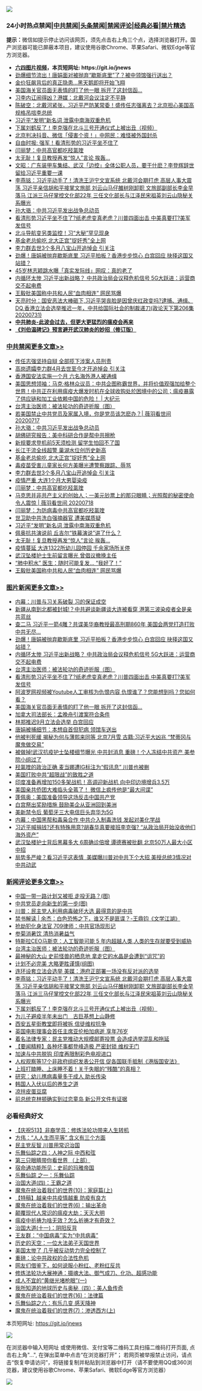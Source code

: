![](https://raw.githubusercontent.com/fqnews/bnews/master/64photo/fqnews-qr.jpg)

<div id="tt">
<h3>24小时热点禁闻|<a href="#%E4%B8%AD%E5%85%B1%E7%A6%81%E9%97%BB%E6%9B%B4%E5%A4%9A%E6%96%87%E7%AB%A0">中共禁闻</a>|<a href="#%E5%9B%BE%E7%89%87%E6%96%B0%E9%97%BB%E6%9B%B4%E5%A4%9A%E6%96%87%E7%AB%A0">头条禁闻</a>|<a href="#%E6%96%B0%E9%97%BB%E8%AF%84%E8%AE%BA%E6%9B%B4%E5%A4%9A%E6%96%87%E7%AB%A0">禁闻评论|<a href="#%E5%BF%85%E7%9C%8B%E7%BB%8F%E5%85%B8%E5%A5%BD%E6%96%87">经典必看|<a href="/video.md#%E7%A6%81%E7%89%87%E7%B2%BE%E9%80%89">禁片精选</a></h3>
<div><b>提示：</b>微信如提示停止访问该网页，须先点击右上角三个点，选择浏览器打开。国产浏览器可能已屏蔽本项目，建议使用谷歌Chrome、苹果Safari、微软Edge等官方浏览器。</div>
<ul>
<li><b><a href="http://d1.bdrive.tk/64.mp4" target="_blank">六四图片视频</a>，本页短网址: https://git.io/jnews</b></li>
<li><a href="/cbnews/20200801/1372962.md">劲爆细节流出！唐娟面对被抛弃“歇斯底里”了？被中领馆强行送出？</a></li>
<li><a href="/cnnews/20200801/1372892.md">金价狂飙背后的真正隐患…黑天鹅即将开始飞翔</a></li>
<li><a href="/topimagenews/20200801/1373080.md">美国海关官员面无表情的盯了他一眼 拆开了这封信函…</a></li>
<li><a href="/cbnews/20200801/1373013.md">习李内讧闹得凶？港媒：北戴河会议注定不平静</a></li>
<li><a href="/bannedvideo/20200801/1372903.md">陈破空：北戴河紧张，习近平严防某常委！盛传任志强离去？北京担心美国高规格吊唁李总统</a></li>
<li><a href="/cbnews/20200801/1373085.md">习近平“发明”新名词 泄露中南海双重危机</a></li>
<li><a href="/comments/20200801/1373182.md">下属刘鹤反了！李克强在北斗三号开通仪式上被出丑（视频）</a></li>
<li><a href="/cbnews/20200801/1372891.md">北京判决抖音、微信「侵害个资！」中网民：难怪被外国封杀</a></li>
<li><a href="/baitai/20200801/1373020.md">自由时报: 强军！看清形势的习近平坐不住了</a></li>
<li><a href="/cbnews/20200801/1373145.md">闫丽梦：中共高官都吃羟氯喹</a></li>
<li><a href="/cbnews/20200801/1373083.md">太无耻！复旦教授再发“惊人”言论 挨轰...</a></li>
<li><a href="/cbnews/20200801/1372952.md">文昭：广东装甲车集结、武汉「边控」全体公职人员，要干什麽？李登辉辞世留给习近平重要一课</a></li>
<li><a href="/comments/20200801/1373183.md">李燕铭：习近平动手了！清洗王沪宁文宣系统 北戴河会期打虎 高层人事大震荡 习近平亲信胡和平接掌文旅部 刘云山马仔雒树刚卸职 文旅部副部长李金早落马 江派三马仔掌控文化部22年 三任文化部长与江泽民宋祖英刘云山隐秘关系曝光</a></li>
<li><a href="/cbnews/20200801/1373204.md">孙大骆：中共习近平发出战争总动员</a></li>
<li><a href="/topimagenews/20200801/1373231.md">看清形势习近平坐不住了?纸老虎变真老虎？川普四面出击 中美真要打?美军发信号</a></li>
<li><a href="/cbnews/20200801/1373034.md">北斗导航变另类监控！习“大秘”罕见现身</a></li>
<li><a href="/cbnews/20200801/1373186.md">基金老总偷吃 北大正宫"捉奸秀"全上网</a></li>
<li><a href="/cbnews/20200801/1373147.md">李力群去世3个多月八宝山开追悼会 引关注</a></li>
<li><a href="/topimagenews/20200801/1373253.md">劲爆！唐娟被抛弃歇斯底里 习近平拍板？香港步步惊心 白宫回应 抉择这国又站错？</a></li>
<li><a href="/yule/20200801/1372931.md">45岁林志颖跳水曝「真实发际线」网叹：真的老了</a></li>
<li><a href="/topimagenews/20200801/1373239.md">内循环太惨 习近平出新战略？ 中共政治局会议释危机信号 5G大跃进：运营商交不起电费</a></li>
<li><a href="/cbnews/20200801/1373076.md">王毅批美国称中共和人民“血肉相连” 网民骂爆</a></li>
<li><a href="/cbnews/20200801/1372996.md">天亮时分：国安恶法大棒砸下,习近平哭丧脸是因曾庆红政变吗?逮捕、通缉、DQ,香港立法会选举推迟一年，中共给国际社会的制裁递刀(政论天下第206集 20200731)</a></li>
<li><b><a href="/comments/20200211/1275071.md" target="_blank">中共肺炎-此波会过去，但更大更猛烈的瘟疫会再来</a></b></li>
<li><b><a href="/comments/20200207/1272816.md" target="_blank">《刘伯温碑记》预言避开武汉肺炎的妙招（修订版）</a></b></li>
</ul>
</div>

<div class="catlist">
<h3><a href="/cbnews/" target="_blank">中共禁闻</a><span><a href="/cbnews/" target="_blank" rel="nofollow">更多文章>></a></span></h3>
<ul>
<li><a href="/cbnews/20200802/1373307.md" target="_blank">传任志强坚持自辩 全部揽下涉案人员刑责</a></li>
<li><a href="/cbnews/20200802/1373302.md" target="_blank">高岗遗孀李力群4月去世至今才开追悼会 引关注</a></li>
<li><a href="/cbnews/20200801/1373262.md" target="_blank">香港国安法实施一个月 六名海外港人被通缉</a></li>
<li><a href="/cbnews/20200801/1373248.md" target="_blank">美国思想领袖：马克‧格林众议员：中共企图称霸世界，并将价值观强加给整个世界！中共正在利用瘟疫大爆发时机在全球收购处於困境中的公司；瘟疫暴露了供应链和加工业依赖中国的危险！ |  大纪元</a></li>
<li><a href="/comments/20200801/1373219.md" target="_blank">台湾主治医师：被法轮功的奇迹折服（图）</a></li>
<li><a href="/cbnews/20200801/1373106.md" target="_blank">若美国禁止中共党员及家属入境，你是党员该怎麽办？| 薇羽看世间 20200717</a></li>
<li><a href="/cbnews/20200801/1373204.md" target="_blank">孙大骆：中共习近平发出战争总动员</a></li>
<li><a href="/cbnews/20200801/1373189.md" target="_blank">胡佛研究报告：美中科研合作是帮中共擦枪</a></li>
<li><a href="/cbnews/20200801/1373188.md" target="_blank">新规要求登机前5天须检测 留学生怕回不了国</a></li>
<li><a href="/cbnews/20200801/1373187.md" target="_blank">长江干流全线超警 巢湖水位创历史新高</a></li>
<li><a href="/cbnews/20200801/1373186.md" target="_blank">基金老总偷吃 北大正宫&#8221;捉奸秀&#8221;全上网</a></li>
<li><a href="/cbnews/20200801/1373185.md" target="_blank">毒疫苗受害儿童家长何方美曝光遭警察跟踪、辱骂</a></li>
<li><a href="/cbnews/20200801/1373147.md" target="_blank">李力群去世3个多月八宝山开追悼会 引关注</a></li>
<li><a href="/cbnews/20200801/1373146.md" target="_blank">疫情严重 大连1个月大男婴染疫</a></li>
<li><a href="/cbnews/20200801/1373145.md" target="_blank">闫丽梦：中共高官都吃羟氯喹</a></li>
<li><a href="/cbnews/20200801/1373107.md" target="_blank">马克思并非共产主义的创始人；一美元钞票上的那只眼睛；光照帮的秘密使命令人震惊 | 薇羽看世间 20200718</a></li>
<li><a href="/cbnews/20200801/1373141.md" target="_blank">闫丽梦：为防病毒中共高官都吃羟氯喹</a></li>
<li><a href="/cbnews/20200801/1373097.md" target="_blank">世卫助中共洗白强摘器官 遭美媒质疑</a></li>
<li><a href="/cbnews/20200801/1373085.md" target="_blank">习近平“发明”新名词 泄露中南海双重危机</a></li>
<li><a href="/cbnews/20200801/1373084.md" target="_blank">佩奥抗共演说前 丘吉尔“铁幕演说”讲了什么？</a></li>
<li><a href="/cbnews/20200801/1373083.md" target="_blank">太无耻！复旦教授再发“惊人”言论 挨轰&#8230;</a></li>
<li><a href="/cbnews/20200801/1373082.md" target="_blank">疫情蔓延 大连1322所幼儿园停园 千余家场所关停</a></li>
<li><a href="/cbnews/20200801/1373081.md" target="_blank">武汉坠楼护士生前留言曝光 曾倡议撤换主任</a></li>
<li><a href="/cbnews/20200801/1373077.md" target="_blank">“肺中积水” 医生：随时可能复发… “我好了！”</a></li>
<li><a href="/cbnews/20200801/1373076.md" target="_blank">王毅批美国称中共和人民“血肉相连” 网民骂爆</a></li>

</ul>
</div>
<div class="catlist">
<h3><a href="/topimagenews/" target="_blank">图片新闻</a><span><a href="/topimagenews/" target="_blank" rel="nofollow">更多文章>></a></span></h3>
<ul>
<li><a href="/topimagenews/20200802/1373318.md" target="_blank">内幕：川普与习关系破裂 习的保证成空</a></li>
<li><a href="/topimagenews/20200802/1373288.md" target="_blank">新疆从南到北都被封城!？中共避谈新疆谈大连被看穿 港第三波染疫者全是亲共蓝丝</a></li>
<li><a href="/topimagenews/20200801/1373273.md" target="_blank">查二马 习近平一箭4雕？共谍美华裔教授最高刑期860年 美国会两党打造打败中共无尽…</a></li>
<li><a href="/topimagenews/20200801/1373253.md" target="_blank">劲爆！唐娟被抛弃歇斯底里 习近平拍板？香港步步惊心 白宫回应 抉择这国又站错？</a></li>
<li><a href="/topimagenews/20200801/1373239.md" target="_blank">内循环太惨 习近平出新战略？ 中共政治局会议释危机信号 5G大跃进：运营商交不起电费</a></li>
<li><a href="/comments/20200801/1373219.md" target="_blank">台湾主治医师：被法轮功的奇迹折服（图）</a></li>
<li><a href="/topimagenews/20200801/1373231.md" target="_blank">看清形势习近平坐不住了?纸老虎变真老虎？川普四面出击 中美真要打?美军发信号</a></li>
<li><a href="/topimagenews/20200801/1373184.md" target="_blank">阿波罗网视频被Youtube人工审核为仇恨内容 仇恨谁了？您能想到吗？您如何看？</a></li>
<li><a href="/topimagenews/20200801/1373080.md" target="_blank">美国海关官员面无表情的盯了他一眼 拆开了这封信函…</a></li>
<li><a href="/topimagenews/20200801/1373079.md" target="_blank">加拿大司法部长：孟晚舟引渡案符合条件</a></li>
<li><a href="/topimagenews/20200801/1373078.md" target="_blank">林郑推迟9月立法会选举 白宫回应</a></li>
<li><a href="/topimagenews/20200801/1372858.md" target="_blank">唐娟被捕细节：本想自首但犯病 领馆车送出</a></li>
<li><a href="/topimagenews/20200731/1372796.md" target="_blank">他被判死缓 揭秘为何与薄熙来同等 北京7月雪 古籍:习近平大凶兆 “梵蒂冈与魔鬼做交易”</a></li>
<li><a href="/topimagenews/20200731/1372770.md" target="_blank">被做掉!武汉抗疫护士坠楼细节曝光 中共封消息 重磅！个人冻结中共资产 美参院小组过了</a></li>
<li><a href="/topimagenews/20200731/1372635.md" target="_blank">羟氯喹的政治正确 麦当娜遭IG标注为“假讯息” 川普也被删</a></li>
<li><a href="/comments/20200731/1372471.md" target="_blank">美国打败中共“超限战”的致胜之道</a></li>
<li><a href="/topimagenews/20200731/1372515.md" target="_blank">印度准备再增加150多架战机！高调迎新战机 向中印边境增兵3.5万</a></li>
<li><a href="/topimagenews/20200731/1372454.md" target="_blank">美国亲共侨团大难临头全蔫了！ 微信上疯传他是“最大间谍”</a></li>
<li><a href="/topimagenews/20200731/1372446.md" target="_blank">蓬佩奥：美国准备领导这场反击中国共产党</a></li>
<li><a href="/topimagenews/20200731/1372338.md" target="_blank">白宫祭出奖励措施 鼓励美企从亚洲回到美洲</a></li>
<li><a href="/topimagenews/20200731/1372337.md" target="_blank">美新禁令后 葡萄牙三大电信巨头弃华为5G</a></li>
<li><a href="/topimagenews/20200731/1372321.md" target="_blank">内幕：中国黑帮和毒枭合作 中共介入制毒洗钱 发起对美化学战</a></li>
<li><a href="/topimagenews/20200730/1372270.md" target="_blank">习近平喊捐钱?还有特殊用意?胡春华真要接班李克强? &#8220;从政治局开始没收他们海外资产&#8221;</a></li>
<li><a href="/topimagenews/20200730/1372227.md" target="_blank">武汉坠楼护士背后黑幕多大 6周确诊倍增 谭德赛被批翻 北京50万人最大小区中招</a></li>
<li><a href="/topimagenews/20200730/1372156.md" target="_blank">局势多严峻？看习近平这表情  美媒曝川普对中共下个大招 美授总统3情况对中共动武</a></li>

</ul>
</div>
<div class="catlist">
<h3><a href="/comments/" target="_blank">新闻评论</a><span><a href="/comments/" target="_blank" rel="nofollow">更多文章>></a></span></h3>
<ul>
<li><a href="/comments/20200802/1373320.md" target="_blank">中国一带一路计划又被拒 走投无路？(图)</a></li>
<li><a href="/comments/20200802/1373317.md" target="_blank">中共党员走向新生的第一步(图)</a></li>
<li><a href="/comments/20200802/1373301.md" target="_blank">川普：民主党人利用病毒破坏大选 最得意的是中共</a></li>
<li><a href="/comments/20200802/1373293.md" target="_blank">禁书解读 | 余杰：白色恐怖之下，谁又不是匪谍？-王鼎钧《文学江湖》</a></li>
<li><a href="/comments/20200801/1373260.md" target="_blank">抢劫犯化身法官 709律师：中共官场现形记</a></li>
<li><a href="/comments/20200801/1373259.md" target="_blank">参菊消暑饮 清热消暑益气</a></li>
<li><a href="/comments/20200801/1373240.md" target="_blank">特斯拉CEO马斯克：人工智能可能 5 年内超越人类,人类的生存就要受到威胁</a></li>
<li><a href="/comments/20200801/1373219.md" target="_blank">台湾主治医师：被法轮功的奇迹折服（图）</a></li>
<li><a href="/comments/20200801/1373232.md" target="_blank">最神秘的大山 史前怪兽的栖息地 拿走它的水晶是会遭到“诅咒”的</a></li>
<li><a href="/comments/20200801/1373209.md" target="_blank">计划不必完美 大略更胜谨慎(组图)</a></li>
<li><a href="/comments/20200801/1373206.md" target="_blank">连环设套立法会选举 美媒：港府正部署一场没有反对派的选举</a></li>
<li><a href="/comments/20200801/1373183.md" target="_blank">李燕铭：习近平动手了！清洗王沪宁文宣系统 北戴河会期打虎 高层人事大震荡 习近平亲信胡和平接掌文旅部 刘云山马仔雒树刚卸职 文旅部副部长李金早落马 江派三马仔掌控文化部22年 三任文化部长与江泽民宋祖英刘云山隐秘关系曝光</a></li>
<li><a href="/comments/20200801/1373182.md" target="_blank">下属刘鹤反了！李克强在北斗三号开通仪式上被出丑（视频）</a></li>
<li><a href="/comments/20200801/1373180.md" target="_blank">为儿子避疫半年未出门　古巨基想上山静修</a></li>
<li><a href="/comments/20200801/1373168.md" target="_blank">西安五星街教堂即将被拆 信徒维权抗争</a></li>
<li><a href="/comments/20200801/1373158.md" target="_blank">英国电影理事会首任主席亚伦柏加病逝  享年76岁</a></li>
<li><a href="/comments/20200801/1373156.md" target="_blank">着名法律专家：民主党推动大规模邮寄投票 会造成选举混乱和拖延</a></li>
<li><a href="/comments/20200801/1373151.md" target="_blank">【要闻精粹】各种坏事都登峰造极 严密封锁 维权无门</a></li>
<li><a href="/comments/20200801/1373143.md" target="_blank">加速与中共脱钩 印度再限制彩色电视进口</a></li>
<li><a href="/comments/20200801/1373137.md" target="_blank">人权观察等17个非政府组织发表公开信 促各国联手抵制《港版国安法》</a></li>
<li><a href="/comments/20200801/1373136.md" target="_blank">上班打瞌睡、上床睡不着！关于失眠的“残酷”的真相？</a></li>
<li><a href="/comments/20200801/1373135.md" target="_blank">研究：幼儿携病毒量多于成人 助长传染</a></li>
<li><a href="/comments/20200801/1373134.md" target="_blank">韩国人入伏以后的养生之道</a></li>
<li><a href="/comments/20200801/1373133.md" target="_blank">凉拌皮蛋豆腐</a></li>
<li><a href="/comments/20200801/1373095.md" target="_blank">前总统克林顿确实到过恋童岛 新公开文件有证据</a></li>

</ul>
</div>

<div class="catlist">
<h3>必看经典好文</h3>
<ul>
<li><a href="/cbnews/20200518/1330564.md" target="_blank">【庆祝513】非裔学员：修炼法轮功带来人生转机</a></li>
<li><a href="/comments/20200720/1363377.md" target="_blank">方伟：“人人生而平等” 含义有三个方面</a></li>
<li><a href="/comments/20200621/1348236.md" target="_blank">民主党反智 川普用常识治国</a></li>
<li><a href="/tculture/20190101/791144.md" target="_blank">乐舞仙踪之四：人神之际 中西和弦</a></li>
<li><a href="/comments/20200426/1319648.md" target="_blank">第三只眼睛带你看世界 （上部）</a></li>
<li><a href="/cbnews/20180711/970353.md" target="_blank">宿命通功能所见：史前的玛雅帝国</a></li>
<li><a href="/tculture/20170710/789533.md" target="_blank">乐舞仙踪 之一：乐舞仙踪</a></li>
<li><a href="/cbnews/20180310/912637.md" target="_blank">治国大道(四)：王霸之道</a></li>
<li><a href="/topimagenews/20180529/950153.md" target="_blank">魔鬼在统治着我们的世界(10)：家庭篇(上)</a></li>
<li><a href="/comments/20200424/1318689.md" target="_blank">【特稿】越亲中共疫情越重 防疫有良方</a></li>
<li><a href="/topimagenews/20180524/947358.md" target="_blank">魔鬼在统治着我们的世界(6)：输出革命</a></li>
<li><a href="/comments/20200619/783185.md" target="_blank">颠覆现代人常识的瘟疫大劫：天灭大明</a></li>
<li><a href="/comments/20200502/1322275.md" target="_blank">瘟疫中祈祷为啥无效？怎么祈祷才有奇效？</a></li>
<li><a href="/cbnews/20180317/915893.md" target="_blank">治国大道(十一)：阴阳反背</a></li>
<li><a href="/comments/20200318/1295755.md" target="_blank">王友群：“中国病毒”实为“中共病毒”</a></li>
<li><a href="/tculture/20121025/73067.md" target="_blank">历史的天空：一位大法弟子天国世界</a></li>
<li><a href="/comments/20200624/1349702.md" target="_blank">美国太惨了 几乎被反动势力完全控制了</a></li>
<li><a href="/comments/20200705/783271.md" target="_blank">重磅：论中共政权的合法性危机</a></li>
<li><a href="/comments/20200712/1359630.md" target="_blank">网友们借鉴下，如何说服小粉红、老粉红反共</a></li>
<li><a href="/comments/20191203/1234383.md" target="_blank">修炼法轮功大展神通：摄魂大法、御气成刀、化功、超感功能</a></li>
<li><a href="/lifebaike/20200527/1334909.md" target="_blank">成人不宜的“黄继光堵枪眼”(一)</a></li>
<li><a href="/tculture/xiulian/20170729/799172.md" target="_blank">我所知道的地球历史与奥秘（四）：美人鱼传奇</a></li>
<li><a href="/topimagenews/20180615/958090.md" target="_blank">魔鬼在统治着我们的世界(16)：法律篇</a></li>
<li><a href="/tculture/20190101/792146.md" target="_blank">乐舞仙踪之六：有乐几变 感天降神</a></li>
<li><a href="/topimagenews/20180527/948369.md" target="_blank">魔鬼在统治着我们的世界(7)：渗透西方(上)</a></li>

</ul>
</div>

本页短网址: https://git.io/jnews

![](https://raw.githubusercontent.com/fqnews/bnews/master/64photo/fqnews-qr.jpg)

在浏览器中输入短网址 或使用微信、支付宝等二维码工具扫描二维码打开页面, 点击右上角"...", 在弹出菜单中点击“在浏览器打开”； 若网页被举报禁止访问，请点击“恢复申请访问”，将链接复制并粘贴到浏览器中打开（请不要使用QQ或360浏览器，建议使用谷歌Chrome、苹果Safari、微软Edge等官方浏览器）

![](https://raw.githubusercontent.com/fqnews/bnews/master/64photo/wx.jpg)